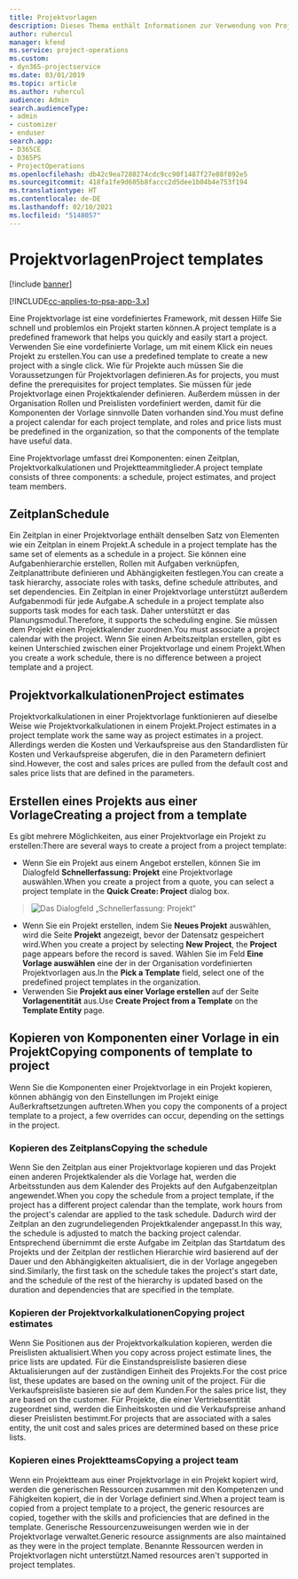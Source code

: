 ```yaml
---
title: Projektvorlagen
description: Dieses Thema enthält Informationen zur Verwendung von Projektvorlagen für die schnelle Projekteinrichtung.
author: ruhercul
manager: kfend
ms.service: project-operations
ms.custom:
- dyn365-projectservice
ms.date: 03/01/2019
ms.topic: article
ms.author: ruhercul
audience: Admin
search.audienceType:
- admin
- customizer
- enduser
search.app:
- D365CE
- D365PS
- ProjectOperations
ms.openlocfilehash: db42c9ea7280274cdc9cc90f1487f27e08f892e5
ms.sourcegitcommit: 418fa1fe9d605b8faccc2d5dee1b04b4e753f194
ms.translationtype: HT
ms.contentlocale: de-DE
ms.lasthandoff: 02/10/2021
ms.locfileid: "5148057"
---
```

# <a name="project-templates"></a><span data-ttu-id="e7b9a-103">Projektvorlagen</span><span class="sxs-lookup"><span data-stu-id="e7b9a-103">Project templates</span></span> 

[!include [banner](../includes/psa-now-project-operations.md)]

[!INCLUDE[cc-applies-to-psa-app-3.x](../includes/cc-applies-to-psa-app-3x.md)]

<span data-ttu-id="e7b9a-104">Eine Projektvorlage ist eine vordefiniertes Framework, mit dessen Hilfe Sie schnell und problemlos ein Projekt starten können.</span><span class="sxs-lookup"><span data-stu-id="e7b9a-104">A project template is a predefined framework that helps you quickly and easily start a project.</span></span> <span data-ttu-id="e7b9a-105">Verwenden Sie eine vordefinierte Vorlage, um mit einem Klick ein neues Projekt zu erstellen.</span><span class="sxs-lookup"><span data-stu-id="e7b9a-105">You can use a predefined template to create a new project with a single click.</span></span> <span data-ttu-id="e7b9a-106">Wie für Projekte auch müssen Sie die Voraussetzungen für Projektvorlagen definieren.</span><span class="sxs-lookup"><span data-stu-id="e7b9a-106">As for projects, you must define the prerequisites for project templates.</span></span> <span data-ttu-id="e7b9a-107">Sie müssen für jede Projektvorlage einen Projektkalender definieren. Außerdem müssen in der Organisation Rollen und Preislisten vordefiniert werden, damit für die Komponenten der Vorlage sinnvolle Daten vorhanden sind.</span><span class="sxs-lookup"><span data-stu-id="e7b9a-107">You must define a project calendar for each project template, and roles and price lists must be predefined in the organization, so that the components of the template have useful data.</span></span>

<span data-ttu-id="e7b9a-108">Eine Projektvorlage umfasst drei Komponenten: einen Zeitplan, Projektvorkalkulationen und Projektteammitglieder.</span><span class="sxs-lookup"><span data-stu-id="e7b9a-108">A project template consists of three components: a schedule, project estimates, and project team members.</span></span>

## <a name="schedule"></a><span data-ttu-id="e7b9a-109">Zeitplan</span><span class="sxs-lookup"><span data-stu-id="e7b9a-109">Schedule</span></span>

<span data-ttu-id="e7b9a-110">Ein Zeitplan in einer Projektvorlage enthält denselben Satz von Elementen wie ein Zeitplan in einem Projekt.</span><span class="sxs-lookup"><span data-stu-id="e7b9a-110">A schedule in a project template has the same set of elements as a schedule in a project.</span></span> <span data-ttu-id="e7b9a-111">Sie können eine Aufgabenhierarchie erstellen, Rollen mit Aufgaben verknüpfen, Zeitplanattribute definieren und Abhängigkeiten festlegen.</span><span class="sxs-lookup"><span data-stu-id="e7b9a-111">You can create a task hierarchy, associate roles with tasks, define schedule attributes, and set dependencies.</span></span> <span data-ttu-id="e7b9a-112">Ein Zeitplan in einer Projektvorlage unterstützt außerdem Aufgabenmodi für jede Aufgabe.</span><span class="sxs-lookup"><span data-stu-id="e7b9a-112">A schedule in a project template also supports task modes for each task.</span></span> <span data-ttu-id="e7b9a-113">Daher unterstützt er das Planungsmodul.</span><span class="sxs-lookup"><span data-stu-id="e7b9a-113">Therefore, it supports the scheduling engine.</span></span> <span data-ttu-id="e7b9a-114">Sie müssen dem Projekt einen Projektkalender zuordnen.</span><span class="sxs-lookup"><span data-stu-id="e7b9a-114">You must associate a project calendar with the project.</span></span> <span data-ttu-id="e7b9a-115">Wenn Sie einen Arbeitszeitplan erstellen, gibt es keinen Unterschied zwischen einer Projektvorlage und einem Projekt.</span><span class="sxs-lookup"><span data-stu-id="e7b9a-115">When you create a work schedule, there is no difference between a project template and a project.</span></span>

## <a name="project-estimates"></a><span data-ttu-id="e7b9a-116">Projektvorkalkulationen</span><span class="sxs-lookup"><span data-stu-id="e7b9a-116">Project estimates</span></span>

<span data-ttu-id="e7b9a-117">Projektvorkalkulationen in einer Projektvorlage funktionieren auf dieselbe Weise wie Projektvorkalkulationen in einem Projekt.</span><span class="sxs-lookup"><span data-stu-id="e7b9a-117">Project estimates in a project template work the same way as project estimates in a project.</span></span> <span data-ttu-id="e7b9a-118">Allerdings werden die Kosten und Verkaufspreise aus den Standardlisten für Kosten und Verkaufspreise abgerufen, die in den Parametern definiert sind.</span><span class="sxs-lookup"><span data-stu-id="e7b9a-118">However, the cost and sales prices are pulled from the default cost and sales price lists that are defined in the parameters.</span></span>

## <a name="creating-a-project-from-a-template"></a><span data-ttu-id="e7b9a-119">Erstellen eines Projekts aus einer Vorlage</span><span class="sxs-lookup"><span data-stu-id="e7b9a-119">Creating a project from a template</span></span>
 
<span data-ttu-id="e7b9a-120">Es gibt mehrere Möglichkeiten, aus einer Projektvorlage ein Projekt zu erstellen:</span><span class="sxs-lookup"><span data-stu-id="e7b9a-120">There are several ways to create a project from a project template:</span></span>

- <span data-ttu-id="e7b9a-121">Wenn Sie ein Projekt aus einem Angebot erstellen, können Sie im Dialogfeld **Schnellerfassung: Projekt** eine Projektvorlage auswählen.</span><span class="sxs-lookup"><span data-stu-id="e7b9a-121">When you create a project from a quote, you can select a project template in the **Quick Create: Project** dialog box.</span></span>

> ![Das Dialogfeld „Schnellerfassung: Projekt“](media/project-11.png)

- <span data-ttu-id="e7b9a-123">Wenn Sie ein Projekt erstellen, indem Sie **Neues Projekt** auswählen, wird die Seite **Projekt** angezeigt, bevor der Datensatz gespeichert wird.</span><span class="sxs-lookup"><span data-stu-id="e7b9a-123">When you create a project by selecting **New Project**, the **Project** page appears before the record is saved.</span></span> <span data-ttu-id="e7b9a-124">Wählen Sie im Feld **Eine Vorlage auswählen** eine der in der Organisation vordefinierten Projektvorlagen aus.</span><span class="sxs-lookup"><span data-stu-id="e7b9a-124">In the **Pick a Template** field, select one of the predefined project templates in the organization.</span></span>
- <span data-ttu-id="e7b9a-125">Verwenden Sie **Projekt aus einer Vorlage erstellen** auf der Seite **Vorlagenentität** aus.</span><span class="sxs-lookup"><span data-stu-id="e7b9a-125">Use **Create Project from a Template** on the **Template Entity** page.</span></span>

## <a name="copying-components-of-template-to-project"></a><span data-ttu-id="e7b9a-126">Kopieren von Komponenten einer Vorlage in ein Projekt</span><span class="sxs-lookup"><span data-stu-id="e7b9a-126">Copying components of template to project</span></span>

<span data-ttu-id="e7b9a-127">Wenn Sie die Komponenten einer Projektvorlage in ein Projekt kopieren, können abhängig von den Einstellungen im Projekt einige Außerkraftsetzungen auftreten.</span><span class="sxs-lookup"><span data-stu-id="e7b9a-127">When you copy the components of a project template to a project, a few overrides can occur, depending on the settings in the project.</span></span>

### <a name="copying-the-schedule"></a><span data-ttu-id="e7b9a-128">Kopieren des Zeitplans</span><span class="sxs-lookup"><span data-stu-id="e7b9a-128">Copying the schedule</span></span>

<span data-ttu-id="e7b9a-129">Wenn Sie den Zeitplan aus einer Projektvorlage kopieren und das Projekt einen anderen Projektkalender als die Vorlage hat, werden die Arbeitsstunden aus dem Kalender des Projekts auf den Aufgabenzeitplan angewendet.</span><span class="sxs-lookup"><span data-stu-id="e7b9a-129">When you copy the schedule from a project template, if the project has a different project calendar than the template, work hours from the project's calendar are applied to the task schedule.</span></span> <span data-ttu-id="e7b9a-130">Dadurch wird der Zeitplan an den zugrundeliegenden Projektkalender angepasst.</span><span class="sxs-lookup"><span data-stu-id="e7b9a-130">In this way, the schedule is adjusted to match the backing project calendar.</span></span> <span data-ttu-id="e7b9a-131">Entsprechend übernimmt die erste Aufgabe im Zeitplan das Startdatum des Projekts und der Zeitplan der restlichen Hierarchie wird basierend auf der Dauer und den Abhängigkeiten aktualisiert, die in der Vorlage angegeben sind.</span><span class="sxs-lookup"><span data-stu-id="e7b9a-131">Similarly, the first task on the schedule takes the project's start date, and the schedule of the rest of the hierarchy is updated based on the duration and dependencies that are specified in the template.</span></span> 

### <a name="copying-project-estimates"></a><span data-ttu-id="e7b9a-132">Kopieren der Projektvorkalkulationen</span><span class="sxs-lookup"><span data-stu-id="e7b9a-132">Copying project estimates</span></span> 

<span data-ttu-id="e7b9a-133">Wenn Sie Positionen aus der Projektvorkalkulation kopieren, werden die Preislisten aktualisiert.</span><span class="sxs-lookup"><span data-stu-id="e7b9a-133">When you copy across project estimate lines, the price lists are updated.</span></span> <span data-ttu-id="e7b9a-134">Für die Einstandspreisliste basieren diese Aktualisierungen auf der zuständigen Einheit des Projekts.</span><span class="sxs-lookup"><span data-stu-id="e7b9a-134">For the cost price list, these updates are based on the owning unit of the project.</span></span> <span data-ttu-id="e7b9a-135">Für die Verkaufspreisliste basieren sie auf dem Kunden.</span><span class="sxs-lookup"><span data-stu-id="e7b9a-135">For the sales price list, they are based on the customer.</span></span> <span data-ttu-id="e7b9a-136">Für Projekte, die einer Vertriebsentität zugeordnet sind, werden die Einheitskosten und die Verkaufspreise anhand dieser Preislisten bestimmt.</span><span class="sxs-lookup"><span data-stu-id="e7b9a-136">For projects that are associated with a sales entity, the unit cost and sales prices are determined based on these price lists.</span></span>

### <a name="copying-a-project-team"></a><span data-ttu-id="e7b9a-137">Kopieren eines Projektteams</span><span class="sxs-lookup"><span data-stu-id="e7b9a-137">Copying a project team</span></span>

<span data-ttu-id="e7b9a-138">Wenn ein Projektteam aus einer Projektvorlage in ein Projekt kopiert wird, werden die generischen Ressourcen zusammen mit den Kompetenzen und Fähigkeiten kopiert, die in der Vorlage definiert sind.</span><span class="sxs-lookup"><span data-stu-id="e7b9a-138">When a project team is copied from a project template to a project, the generic resources are copied, together with the skills and proficiencies that are defined in the template.</span></span> <span data-ttu-id="e7b9a-139">Generische Ressourcenzuweisungen werden wie in der Projektvorlage verwaltet.</span><span class="sxs-lookup"><span data-stu-id="e7b9a-139">Generic resource assignments are also maintained as they were in the project template.</span></span> <span data-ttu-id="e7b9a-140">Benannte Ressourcen werden in Projektvorlagen nicht unterstützt.</span><span class="sxs-lookup"><span data-stu-id="e7b9a-140">Named resources aren't supported in project templates.</span></span>
